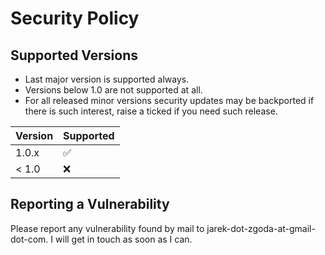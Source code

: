 # Security Policy

## Supported Versions

* Last major version is supported always.
* Versions below 1.0 are not supported at all.
* For all released minor versions security updates may be backported if there is such interest, raise a ticked if you need such release.

| Version | Supported          |
| ------- | ------------------ |
| 1.0.x   | :white_check_mark: |
| < 1.0   | :x:                |

## Reporting a Vulnerability

Please report any vulnerability found by mail to jarek-dot-zgoda-at-gmail-dot-com. I will get in touch as soon as I can.
